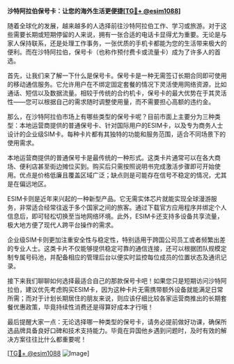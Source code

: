 **沙特阿拉伯保号卡：让您的海外生活更便捷[[TG💪+ @esim1088](https://t.me/s/esim1088)]**

随着全球化的发展，越来越多的人选择前往沙特阿拉伯工作、学习或旅游。对于这些需要长期或短期停留的人来说，拥有一张合适的电话卡显得尤为重要。无论是与家人保持联系，还是处理工作事务，一张优质的手机卡都能为您的生活带来极大的便利。而在沙特阿拉伯，保号卡（也称作预付费卡或流量卡）成为了许多人的首选。

首先，让我们来了解一下什么是保号卡。保号卡是一种无需签订长期合同即可使用的移动通信服务。它允许用户在不绑定固定套餐的情况下灵活使用网络资源，比如通话、短信以及数据流量。相较于传统的合约机卡，保号卡的最大优势在于其灵活性——您可以根据自己的需求随时调整使用量，而不需要担心高额的违约金。

那么，在沙特阿拉伯市场上有哪些类型的保号卡呢？目前市面上主要分为三种类型：本地运营商提供的普通保号卡、针对国际用户的ESIM卡，以及专为商务人士设计的企业级SIM卡。每种卡片都有其独特的功能和服务范围，适合不同场景下的使用需求。

本地运营商提供的普通保号卡是最传统的一种形式。这类卡片通常可以在各大商场、便利店甚至街边摊位买到。购买后只需按照说明书完成激活步骤即可开始使用。优点是价格低廉且覆盖区域广泛；缺点则是可能存在信号不稳定的情况，尤其是在偏远地区。

ESIM卡则是近年来兴起的一种新型产品。它无需实体芯片就能实现全球漫游服务，非常适合经常往返于多个国家之间的旅客。通过下载官方应用程序并绑定个人信息后，即可轻松切换至当地网络环境。此外，ESIM卡还支持多设备共享流量，极大地方便了现代人跨平台操作的需求。

企业级SIM卡则更加注重安全性与稳定性，特别适用于跨国公司员工或者频繁出差的专业人士。这类卡片不仅能够提供稳定可靠的通信连接，还可以根据团队规模定制专属号码池，并配备相应的管理后台以便实时监控每位成员的位置状态及通讯记录。

接下来我们聊聊如何选择最适合自己的那款保号卡吧！如果您只是短期访问沙特阿拉伯，建议优先考虑购买ESIM卡，因为这种卡片无需携带额外设备就能满足日常所需；而对于计划长期居住的朋友来说，则应该仔细比较各家运营商推出的长期套餐优惠政策，毕竟持续性消费还是得算好成本才行哦！

最后提醒大家一点：无论选择哪一种类型的保号卡，请务必提前做好功课，确保所选品牌具备良好口碑和技术支持能力。毕竟在异国他乡遇到问题时，及时有效的解决方案往往比什么都重要呢！

[[TG💪+ @esim1088](https://t.me/s/esim1088) ![Image](https://i.postimg.cc/4NQfJmqS/Snipaste-2025-05-13-00-14-12.png)]